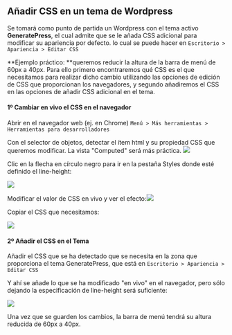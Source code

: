 ## Añadir CSS en un tema de Wordpress

Se tomará como punto de partida un Wordpress con el tema activo **GeneratePress**, el cual admite que se le añada CSS adicional para modificar su apariencia por defecto. lo cual se puede hacer en `Escritorio > Apariencia > Editar CSS`

**Ejemplo práctico: **queremos reducir la altura de la barra de menú de 60px a 40px. Para ello primero encontraremos qué CSS es el que necesitamos para realizar dicho cambio utilizando las opciones de edición de CSS que proporcionan los navegadores, y segundo añadiremos el CSS en las opciones de añadir CSS adicional en el tema. 

#### 1º Cambiar en vivo el CSS en el navegador

Abrir en el navegador web \(ej. en Chrome\) `Menú > Más herramientas > Herramientas para desarrolladores`

Con el selector de objetos, detectar el ítem html y su propiedad CSS que queremos modificar. La vista "Computed" será más práctica.  ![](https://catedu.github.io/atrevete-con-wordpress/assets/modificar-css-1.png)

Clic en la flecha en círculo negro para ir en la pestaña Styles donde esté definido el line-height:

![](https://catedu.github.io/atrevete-con-wordpress/assets/modificar-css-2.png)

Modificar el valor de CSS en vivo y ver el efecto:![](https://catedu.github.io/atrevete-con-wordpress/assets/modificar-css-3.png)

Copiar el CSS que necesitamos:

![](https://catedu.github.io/atrevete-con-wordpress/assets/modificar-css-4.png)

#### 2º Añadir el CSS en el Tema

Añadir el CSS que se ha detectado que se necesita en la zona que proporciona el tema GeneratePress, que está en `Escritorio > Apariencia > Editar CSS`

Y ahí se añade lo que se ha modificado "en vivo" en el navegador, pero sólo dejando la especificación de line-height será suficiente:

![](https://catedu.github.io/atrevete-con-wordpress/assets/generatepress-css-modificado.png)

Una vez que se guarden los cambios, la barra de menú tendrá su altura reducida de 60px a 40px. 

